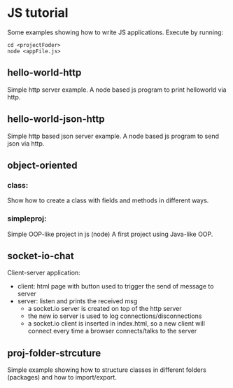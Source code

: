 # JS tutorial

Some examples showing how to write JS applications.
Execute by running:

```
cd <projectFoder>
node <appFile.js>
```

## hello-world-http

Simple http server example.
A node based js program to print helloworld via http.

## hello-world-json-http

Simple http based json server example.
A node based js program to send json via http.

## object-oriented

### class:

Show how to create a class with fields and methods
in different ways.

### simpleproj:

Simple OOP-like project in js (node)
A first project using Java-like OOP.

## socket-io-chat

Client-server application:

- client: html page with button used to trigger the send of message to server
- server: listen and prints the received msg
  - a socket.io server is created on top of the http server
  - the new io server is used to log connections/disconnections
  - a socket.io client is inserted in index.html, so a new client will
    connect every time a browser connects/talks to the server

## proj-folder-strcuture

Simple example showing how to structure classes in different folders (packages)
and how to import/export.
